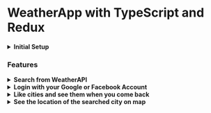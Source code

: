 # WeatherApp with TypeScript and Redux

<details>
<summary><b> Initial Setup </b></summary>
    </br>
    <p> To run this project locally on port 3000, run the following commands: </p>
  
```bash
npm i 
```
```bash
npm start 
```

 <p> Create a .env file under the project root folder and put following variables inside of it </p>

```bash
REACT_APP_GOOGLE_API_KEY
REACT_APP_BE_URL
```
If you run the related [backend](https://github.com/orhanors/WeatherApp-BE) on locally you can set REACT_APP_BE_URL = =http://localhost:3001/api
</details>




### Features

<details>
<summary><b> Search from WeatherAPI</b></summary>
    </br>
    <p> You can search whatever city you want around the world and you'll see the next 6 days weather report </p>
   <a href="https://github.com/orhanors/WeatherApp/blob/master/screenshots/w1.png">
  <img alt="app" src="https://github.com/orhanors/WeatherApp/blob/master/screenshots/w1.png" />
</a>
</details>

<details>
<summary><b> Login with your Google or Facebook Account </b></summary>
 </br>
    <p> You can create account to save cities as your favorite. Backend implementation keeps your cities in database you can see them anytime you want </p>
   <a href="https://github.com/orhanors/WeatherApp/blob/master/screenshots/w3.png">
  <img alt="app" src="https://github.com/orhanors/WeatherApp/blob/master/screenshots/w3.png" />
</a>
</details>

<details>
<summary><b> Like cities and see them when you come back </b></summary>
 </br>
    <a href="https://github.com/orhanors/WeatherApp/blob/master/screenshots/w2.png">
  <img alt="app" src="https://github.com/orhanors/WeatherApp/blob/master/screenshots/w2.png" />
</a>
</details>

<details>
<summary><b> See the location of the searched city on map </b></summary>
 </br>
    <p> You'll love this feature. It responds immediately to changes </p>
    Map component implemantation can be found <a href="https://github.com/orhanors/WeatherApp/blob/master/src/components/Map/index.tsx">here</a>
</details>
